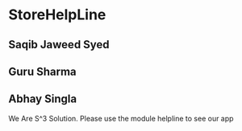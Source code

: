 # StoreHelpLine

## Saqib Jaweed Syed
## Guru Sharma
## Abhay Singla

We Are S^3 Solution.
Please use the module helpline to see our app
